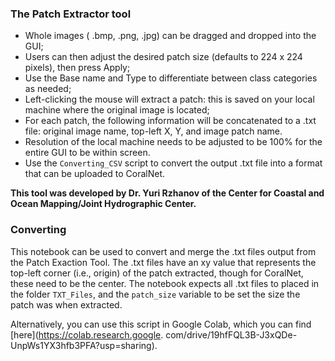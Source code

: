 ### The Patch Extractor tool

- Whole images ( .bmp, .png, .jpg) can be dragged and dropped into the GUI;
- Users can then adjust the desired patch size (defaults to 224 x 224 pixels), then press Apply;
- Use the Base name and Type to differentiate between class categories as needed;
- Left-clicking the mouse will extract a patch: this is saved on your local machine where the original image is located;
- For each patch, the following information will be concatenated to a .txt file: original image name, top-left X, Y, and image patch name.  
- Resolution of the local machine needs to be adjusted to be 100% for the entire GUI to be within screen.
- Use the `Converting_CSV` script to convert the output .txt file into a format that can be uploaded to CoralNet.

**This tool was developed by Dr. Yuri Rzhanov of the Center for Coastal and Ocean Mapping/Joint Hydrographic Center.**

### Converting

This notebook can be used to convert and merge the .txt files output from 
the Patch Exaction Tool. The .txt files have an xy value that represents 
the top-left corner (i.e., origin) of the patch extracted, though for 
CoralNet, these need to be the center. The notebook expects all .txt files 
to placed in the folder `TXT_Files`, and the `patch_size` variable to be 
set the size the patch was when extracted.

Alternatively, you can use this script in Google Colab, which you can find 
[here](https://colab.research.google.
com/drive/19hfFQL3B-J3xQDe-UnpWs1YX3hfb3PFA?usp=sharing).